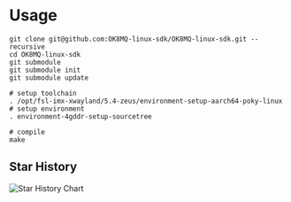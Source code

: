 # Usage

```shell
git clone git@github.com:OK8MQ-linux-sdk/OK8MQ-linux-sdk.git --recursive 
cd OK8MQ-linux-sdk
git submodule
git submodule init
git submodule update

# setup toolchain
. /opt/fsl-imx-xwayland/5.4-zeus/environment-setup-aarch64-poky-linux
# setup environment
. environment-4gddr-setup-sourcetree

# compile
make
```

Star History
------------
<picture>
  <source media="(prefers-color-scheme: dark)" srcset="https://api.star-history.com/svg?repos=OK8MQ-linux-sdk/OK8MQ-linux-sdk&type=Date&theme=dark" />
  <source media="(prefers-color-scheme: light)" srcset="https://api.star-history.com/svg?repos=OK8MQ-linux-sdk/OK8MQ-linux-sdk&type=Date" />
  <img alt="Star History Chart" src="https://api.star-history.com/svg?repos=OK8MQ-linux-sdk/OK8MQ-linux-sdk&type=Date" />
</picture>